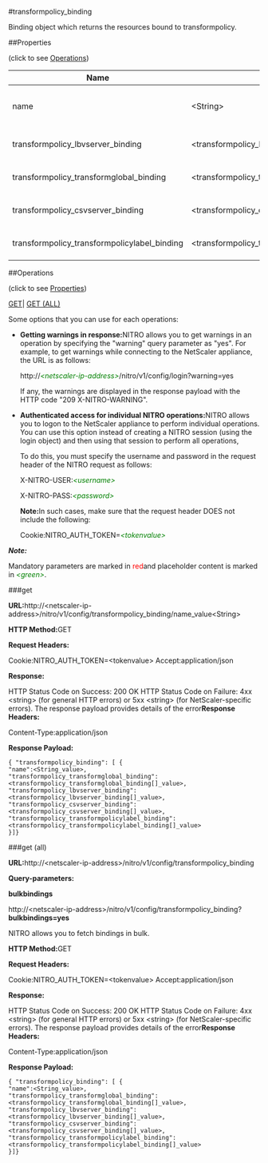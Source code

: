 #transformpolicy_binding

Binding object which returns the resources bound to transformpolicy.


##Properties 
<span>(click to see [Operations](#opera))</span>


<table><thead><tr><th>Name</th><th>Data Type</th><th>Permissions</th><th>Description</th></tr></thead><tbody><tr><td>name</td><td>&lt;String></td><td>Read-write</td><td>Name of the URL Transformation policy.<br>Minimum length = 1</td></tr><tr><td>transformpolicy_lbvserver_binding</td><td>&lt;transformpolicy_lbvserver_binding[]></td><td>Read-only</td><td>lbvserver that can be bound to transformpolicy.</td></tr><tr><td>transformpolicy_transformglobal_binding</td><td>&lt;transformpolicy_transformglobal_binding[]></td><td>Read-only</td><td>transformglobal that can be bound to transformpolicy.</td></tr><tr><td>transformpolicy_csvserver_binding</td><td>&lt;transformpolicy_csvserver_binding[]></td><td>Read-only</td><td>csvserver that can be bound to transformpolicy.</td></tr><tr><td>transformpolicy_transformpolicylabel_binding</td><td>&lt;transformpolicy_transformpolicylabel_binding[]></td><td>Read-only</td><td>transformpolicylabel that can be bound to transformpolicy.</td></tr></tbody></table>
##Operations 
<span>(click to see [Properties](#prope))</span>


[GET]()| [GET (ALL)](#ge)


Some options that you can use for each operations:
<ul><li><p><b>Getting warnings in response:</b>NITRO allows you to get warnings in an operation by specifying the "warning" query parameter as "yes". For example, to get warnings while connecting to the NetScaler appliance, the URL is as follows:</p><p>http://<span style="color:green;font-style:italic;">&lt;netscaler-ip-address&gt;</span>/nitro/v1/config/login?warning=yes</p><p>If any, the warnings are displayed in the response payload with the HTTP code "209 X-NITRO-WARNING".</p></li><li><p><b>Authenticated access for individual NITRO operations:</b>NITRO allows you to logon to the NetScaler appliance to perform individual operations. You can use this option instead of creating a NITRO session (using the login object) and then using that session to perform all operations,</p><p>To do this, you must specify the username and password in the request header of the NITRO request as follows:</p><p>X-NITRO-USER:<span style="color:green;font-style:italic;">&lt;username&gt;</span></p><p>X-NITRO-PASS:<span style="color:green;font-style:italic;">&lt;password&gt;</span></p><p><b>Note:</b>In such cases, make sure that the request header DOES not include the following:</p><p>Cookie:NITRO_AUTH_TOKEN=<span style="color:green;font-style:italic;">&lt;tokenvalue&gt;</span></p></li></ul>



***Note:*** 
Mandatory parameters are marked in <span style="color:#FF0000;">red</span>and placeholder content is marked in <span style="color:green;font-style:italic">&lt;green&gt;</span>.

###get



<b>URL:</b>http://&lt;netscaler-ip-address&gt;/nitro/v1/config/transformpolicy_binding/name_value&lt;String&gt;
<b>HTTP Method:</b>GET
<b>Request Headers:</b>

Cookie:NITRO_AUTH_TOKEN=&lt;tokenvalue&gt;Accept:application/json

<b>Response:</b>
HTTP Status Code on Success: 200 OKHTTP Status Code on Failure: 4xx &lt;string&gt; (for general HTTP errors) or 5xx &lt;string&gt; (for NetScaler-specific errors). The response payload provides details of the error<b>Response Headers:</b>

Content-Type:application/json

<b>Response Payload: </b>```{ "transformpolicy_binding": [ {"name":<String_value>,"transformpolicy_transformglobal_binding":<transformpolicy_transformglobal_binding[]_value>,"transformpolicy_lbvserver_binding":<transformpolicy_lbvserver_binding[]_value>,"transformpolicy_csvserver_binding":<transformpolicy_csvserver_binding[]_value>,"transformpolicy_transformpolicylabel_binding":<transformpolicy_transformpolicylabel_binding[]_value>}]}```



###get (all)



<b>URL:</b>http://&lt;netscaler-ip-address&gt;/nitro/v1/config/transformpolicy_binding
<b>Query-parameters:</b>
<b>bulkbindings</b>
http://&lt;netscaler-ip-address&gt;/nitro/v1/config/transformpolicy_binding?<b>bulkbindings=yes</b>
NITRO allows you to fetch bindings in bulk.



<b>HTTP Method:</b>GET
<b>Request Headers:</b>

Cookie:NITRO_AUTH_TOKEN=&lt;tokenvalue&gt;Accept:application/json

<b>Response:</b>
HTTP Status Code on Success: 200 OKHTTP Status Code on Failure: 4xx &lt;string&gt; (for general HTTP errors) or 5xx &lt;string&gt; (for NetScaler-specific errors). The response payload provides details of the error<b>Response Headers:</b>

Content-Type:application/json

<b>Response Payload: </b>```{ "transformpolicy_binding": [ {"name":<String_value>,"transformpolicy_transformglobal_binding":<transformpolicy_transformglobal_binding[]_value>,"transformpolicy_lbvserver_binding":<transformpolicy_lbvserver_binding[]_value>,"transformpolicy_csvserver_binding":<transformpolicy_csvserver_binding[]_value>,"transformpolicy_transformpolicylabel_binding":<transformpolicy_transformpolicylabel_binding[]_value>}]}```



